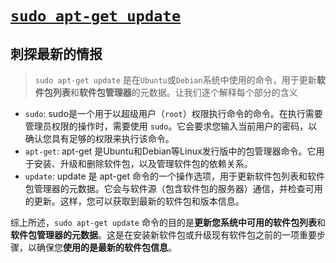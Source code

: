# [`sudo apt-get update`](https://github.com/dululu/GitNote/issues/63)

## 刺探最新的情报
>`sudo apt-get update` 是在`Ubuntu`或`Debian`系统中使用的命令，用于更新**软件包列表**和**软件包管理器**的元数据。让我们逐个解释每个部分的含义
- `sudo`: sudo是一个用于以超级用户（`root`）权限执行命令的命令。在执行需要管理员权限的操作时，需要使用 `sudo`。它会要求您输入当前用户的密码，以确认您具有足够的权限来执行该命令。
- `apt-get`: apt-get 是Ubuntu和Debian等Linux发行版中的包管理器命令。它用于安装、升级和删除软件包，以及管理软件包的依赖关系。
- `update`: update 是 apt-get 命令的一个操作选项，用于更新软件包列表和软件包管理器的元数据。它会与软件源（包含软件包的服务器）通信，并检查可用的更新。这样，您可以获取到最新的软件包和版本信息。

综上所述，`sudo apt-get update` 命令的目的是**更新您系统中可用的软件包列表**和**软件包管理器的元数据**。这是在安装新软件包或升级现有软件包之前的一项重要步骤，以确保您**使用的是最新的软件包信息**。

